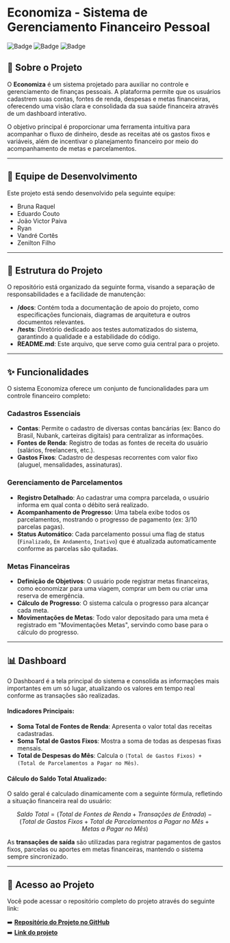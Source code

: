 # Economiza - Sistema de Gerenciamento Financeiro Pessoal

![Badge](https://img.shields.io/badge/status-em%20desenvolvimento-yellow)
![Badge](https://img.shields.io/badge/Laravel-2e2e2e?logo=laravel)
![Badge](https://img.shields.io/badge/versão-1.0-blue)

## 📝 Sobre o Projeto

O **Economiza** é um sistema projetado para auxiliar no controle e gerenciamento de finanças pessoais. A plataforma permite que os usuários cadastrem suas contas, fontes de renda, despesas e metas financeiras, oferecendo uma visão clara e consolidada da sua saúde financeira através de um dashboard interativo.

O objetivo principal é proporcionar uma ferramenta intuitiva para acompanhar o fluxo de dinheiro, desde as receitas até os gastos fixos e variáveis, além de incentivar o planejamento financeiro por meio do acompanhamento de metas e parcelamentos.

---

## 👥 Equipe de Desenvolvimento

Este projeto está sendo desenvolvido pela seguinte equipe:

* Bruna Raquel
* Eduardo Couto
* João Victor Paiva
* Ryan
* Vandré Cortês
* Zenilton Filho

---

## 📂 Estrutura do Projeto

O repositório está organizado da seguinte forma, visando a separação de responsabilidades e a facilidade de manutenção:

-   **/docs**: Contém toda a documentação de apoio do projeto, como especificações funcionais, diagramas de arquitetura e outros documentos relevantes.
-   **/tests**: Diretório dedicado aos testes automatizados do sistema, garantindo a qualidade e a estabilidade do código.
-   **README.md**: Este arquivo, que serve como guia central para o projeto.

---

## ✨ Funcionalidades

O sistema Economiza oferece um conjunto de funcionalidades para um controle financeiro completo:

### Cadastros Essenciais
-   **Contas**: Permite o cadastro de diversas contas bancárias (ex: Banco do Brasil, Nubank, carteiras digitais) para centralizar as informações.
-   **Fontes de Renda**: Registro de todas as fontes de receita do usuário (salários, freelancers, etc.).
-   **Gastos Fixos**: Cadastro de despesas recorrentes com valor fixo (aluguel, mensalidades, assinaturas).

### Gerenciamento de Parcelamentos
-   **Registro Detalhado**: Ao cadastrar uma compra parcelada, o usuário informa em qual conta o débito será realizado.
-   **Acompanhamento de Progresso**: Uma tabela exibe todos os parcelamentos, mostrando o progresso de pagamento (ex: 3/10 parcelas pagas).
-   **Status Automático**: Cada parcelamento possui uma flag de status (`Finalizado`, `Em Andamento`, `Inativo`) que é atualizada automaticamente conforme as parcelas são quitadas.

### Metas Financeiras
-   **Definição de Objetivos**: O usuário pode registrar metas financeiras, como economizar para uma viagem, comprar um bem ou criar uma reserva de emergência.
-   **Cálculo de Progresso**: O sistema calcula o progresso para alcançar cada meta.
-   **Movimentações de Metas**: Todo valor depositado para uma meta é registrado em "Movimentações Metas", servindo como base para o cálculo do progresso.

---

## 📊 Dashboard

O Dashboard é a tela principal do sistema e consolida as informações mais importantes em um só lugar, atualizando os valores em tempo real conforme as transações são realizadas.

#### **Indicadores Principais:**
-   **Soma Total de Fontes de Renda**: Apresenta o valor total das receitas cadastradas.
-   **Soma Total de Gastos Fixos**: Mostra a soma de todas as despesas fixas mensais.
-   **Total de Despesas do Mês**: Calcula o `(Total de Gastos Fixos) + (Total de Parcelamentos a Pagar no Mês)`.

#### **Cálculo do Saldo Total Atualizado:**
O saldo geral é calculado dinamicamente com a seguinte fórmula, refletindo a situação financeira real do usuário:

$$Saldo\ Total = (Total\ de\ Fontes\ de\ Renda + Transações\ de\ Entrada) - (Total\ de\ Gastos\ Fixos + Total\ de\ Parcelamentos\ a\ Pagar\ no\ Mês + Metas\ a\ Pagar\ no\ Mês)$$

As **transações de saída** são utilizadas para registrar pagamentos de gastos fixos, parcelas ou aportes em metas financeiras, mantendo o sistema sempre sincronizado.

---

## 🚀 Acesso ao Projeto

Você pode acessar o repositório completo do projeto através do seguinte link:

➡️ **[Repositório do Projeto no GitHub](https://github.com/eduardo-de-carvalho-couto/eng-software)**<br>
➡️ **[Link do projeto](https://eduardoambiente.xyz/admin/login)**
